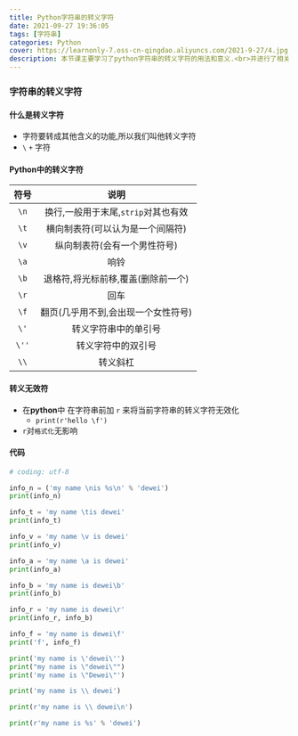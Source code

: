 ```yaml
---
title: Python字符串的转义字符
date: 2021-09-27 19:36:05
tags: [字符串]
categories: Python
cover: https://learnonly-7.oss-cn-qingdao.aliyuncs.com/2021-9-27/4.jpg
description: 本节课主要学习了python字符串的转义字符的用法和意义.<br>并进行了相关练习.
---
```


### 字符串的转义字符

#### 什么是转义字符

- 字符要转成其他含义的功能,所以我们叫他转义字符
- `\`    `+`    字符

#### Python中的转义字符

| 符号  |                说明                 |
| :---: | :---------------------------------: |
| `\n`  | 换行,一般用于末尾,`strip`对其也有效 |
| `\t`  |  横向制表符(可以认为是一个间隔符)   |
| `\v`  |    纵向制表符(会有一个男性符号)     |
| `\a`  |                响铃                 |
| `\b`  | 退格符,将光标前移,覆盖(删除前一个)  |
| `\r`  |                回车                 |
| `\f`  | 翻页(几乎用不到,会出现一个女性符号) |
| `\'`  |        转义字符串中的单引号         |
| `\''` |         转义字符中的双引号          |
| `\\`  |              转义斜杠               |

#### 转义无效符

- 在**python**中 在字符串前加 `r` 来将当前字符串的转义字符无效化
  - `print(r'hello \f')`
- `r`对`格式化`无影响

#### 代码

```python
# coding: utf-8

info_n = ('my name \nis %s\n' % 'dewei')
print(info_n)

info_t = 'my name \tis dewei'
print(info_t)

info_v = 'my name \v is dewei'
print(info_v)

info_a = 'my name \a is dewei'
print(info_a)

info_b = 'my name is dewei\b'
print(info_b)

info_r = 'my name is dewei\r'
print(info_r, info_b)

info_f = 'my name is dewei\f'
print('f', info_f)

print('my name is \'dewei\'')
print("my name is \"dewei\"")
print('my name is \"Dewei\"')

print('my name is \\ dewei')

print(r'my name is \\ dewei\n')

print(r'my name is %s' % 'dewei')

```


